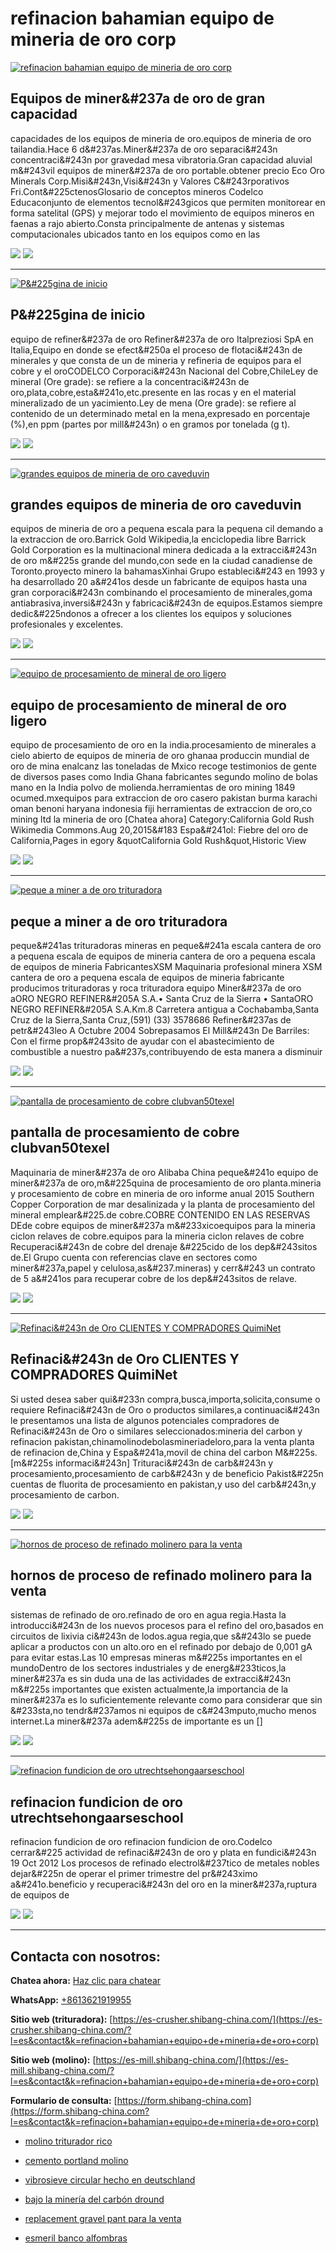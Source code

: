 # refinacion bahamian equipo de mineria de oro corp

<a href="https://swt.shibang-china.com/?l=es&img&k=refinacion+bahamian+equipo+de+mineria+de+oro+corp" target="_blank">![refinacion bahamian equipo de mineria de oro corp](http://static.shibang-china.com/all-800x300/1204.jpg)</a>

## Equipos de miner&#237a de oro de gran capacidad
capacidades de los equipos de mineria de oro.equipos de mineria de oro tailandia.Hace 6 d&#237as.Miner&#237a de oro separaci&#243n concentraci&#243n por gravedad mesa vibratoria.Gran capacidad aluvial m&#243vil equipos de miner&#237a de oro portable.obtener precio Eco Oro Minerals Corp.Misi&#243n,Visi&#243n y Valores C&#243rporativos Fri.Cont&#225ctenosGlosario de conceptos mineros Codelco Educaconjunto de elementos tecnol&#243gicos que permiten monitorear en forma satelital (GPS) y mejorar todo el movimiento de equipos mineros en faenas a rajo abierto.Consta principalmente de antenas y sistemas computacionales ubicados tanto en los equipos como en las


<a href="https://whatsapp.shibangsoft.com/WhatsApp.php" target="_blank" title="WhatsApp">![](http://static.shibang-china.com/icon/whatsapp.png)</a> <a href="https://swt.shibang-china.com/?l=es&icon&k=refinacion+bahamian+equipo+de+mineria+de+oro+corp" target="_blank">![](http://static.shibang-china.com/icon/chat-es.png)</a>

---

<a href="https://swt.shibang-china.com/?l=es&img&k=refinacion+bahamian+equipo+de+mineria+de+oro+corp" target="_blank">![P&#225gina de inicio](http://static.shibang-china.com/all-800x300/1107.jpg)</a>

## P&#225gina de inicio
equipo de refiner&#237a de oro Refiner&#237a de oro Italpreziosi SpA en Italia,Equipo en donde se efect&#250a el proceso de flotaci&#243n de minerales y que consta de un de mineria y refineria de equipos para el cobre y el oroCODELCO Corporaci&#243n Nacional del Cobre,ChileLey de mineral (Ore grade): se refiere a la concentraci&#243n de oro,plata,cobre,esta&#241o,etc.presente en las rocas y en el material mineralizado de un yacimiento.Ley de mena (Ore grade): se refiere al contenido de un determinado metal en la mena,expresado en porcentaje (%),en ppm (partes por mill&#243n) o en gramos por tonelada (g t).


<a href="https://whatsapp.shibangsoft.com/WhatsApp.php" target="_blank" title="WhatsApp">![](http://static.shibang-china.com/icon/whatsapp.png)</a> <a href="https://swt.shibang-china.com/?l=es&icon&k=refinacion+bahamian+equipo+de+mineria+de+oro+corp" target="_blank">![](http://static.shibang-china.com/icon/chat-es.png)</a>

---

<a href="https://swt.shibang-china.com/?l=es&img&k=refinacion+bahamian+equipo+de+mineria+de+oro+corp" target="_blank">![grandes equipos de mineria de oro caveduvin](http://static.shibang-china.com/all-800x300/1273.jpg)</a>

## grandes equipos de mineria de oro caveduvin
equipos de mineria de oro a pequena escala para la pequena cil demando a la extraccion de oro.Barrick Gold Wikipedia,la enciclopedia libre Barrick Gold Corporation es la multinacional minera dedicada a la extracci&#243n de oro m&#225s grande del mundo,con sede en la ciudad canadiense de Toronto.proyecto minero la bahamasXinhai Grupo estableci&#243 en 1993 y ha desarrollado 20 a&#241os desde un fabricante de equipos hasta una gran corporaci&#243n combinando el procesamiento de minerales,goma antiabrasiva,inversi&#243n y fabricaci&#243n de equipos.Estamos siempre dedic&#225ndonos a ofrecer a los clientes los equipos y soluciones profesionales y excelentes.


<a href="https://whatsapp.shibangsoft.com/WhatsApp.php" target="_blank" title="WhatsApp">![](http://static.shibang-china.com/icon/whatsapp.png)</a> <a href="https://swt.shibang-china.com/?l=es&icon&k=refinacion+bahamian+equipo+de+mineria+de+oro+corp" target="_blank">![](http://static.shibang-china.com/icon/chat-es.png)</a>

---

<a href="https://swt.shibang-china.com/?l=es&img&k=refinacion+bahamian+equipo+de+mineria+de+oro+corp" target="_blank">![equipo de procesamiento de mineral de oro ligero](http://static.shibang-china.com/all-800x300/530.jpg)</a>

## equipo de procesamiento de mineral de oro ligero
equipo de procesamiento de oro en la india.procesamiento de minerales a cielo abierto de equipos de mineria de oro ghanaa produccin mundial de oro de mina enalcanz las toneladas de Mxico recoge testimonios de gente de diversos pases como India Ghana fabricantes segundo molino de bolas mano en la India polvo de molienda.herramientas de oro mining 1849 ocumed.mxequipos para extraccion de oro casero pakistan burma karachi oman benoni haryana indonesia fiji herramientas de extraccion de oro,co mining ltd la mineria de oro [Chatea ahora] Category:California Gold Rush Wikimedia Commons.Aug 20,2015&#183 Espa&#241ol: Fiebre del oro de California,Pages in egory &quotCalifornia Gold Rush&quot,Historic View


<a href="https://whatsapp.shibangsoft.com/WhatsApp.php" target="_blank" title="WhatsApp">![](http://static.shibang-china.com/icon/whatsapp.png)</a> <a href="https://swt.shibang-china.com/?l=es&icon&k=refinacion+bahamian+equipo+de+mineria+de+oro+corp" target="_blank">![](http://static.shibang-china.com/icon/chat-es.png)</a>

---

<a href="https://swt.shibang-china.com/?l=es&img&k=refinacion+bahamian+equipo+de+mineria+de+oro+corp" target="_blank">![peque a miner a de oro trituradora](http://static.shibang-china.com/all-800x300/1244.jpg)</a>

## peque a miner a de oro trituradora
peque&#241as trituradoras mineras en peque&#241a escala cantera de oro a pequena escala de equipos de mineria cantera de oro a pequena escala de equipos de mineria FabricantesXSM Maquinaria profesional minera XSM cantera de oro a pequena escala de equipos de mineria fabricante producimos trituradoras y roca trituradora equipo Miner&#237a de oro aORO NEGRO REFINER&#205A S.A.• Santa Cruz de la Sierra • SantaORO NEGRO REFINER&#205A S.A.Km.8 Carretera antigua a Cochabamba,Santa Cruz de la Sierra,Santa Cruz,(591) (33) 3578686 Refiner&#237as de petr&#243leo A Octubre 2004 Sobrepasamos El Mill&#243n De Barriles: Con el firme prop&#243sito de ayudar con el abastecimiento de combustible a nuestro pa&#237s,contribuyendo de esta manera a disminuir


<a href="https://whatsapp.shibangsoft.com/WhatsApp.php" target="_blank" title="WhatsApp">![](http://static.shibang-china.com/icon/whatsapp.png)</a> <a href="https://swt.shibang-china.com/?l=es&icon&k=refinacion+bahamian+equipo+de+mineria+de+oro+corp" target="_blank">![](http://static.shibang-china.com/icon/chat-es.png)</a>

---

<a href="https://swt.shibang-china.com/?l=es&img&k=refinacion+bahamian+equipo+de+mineria+de+oro+corp" target="_blank">![pantalla de procesamiento de cobre clubvan50texel](http://static.shibang-china.com/all-800x300/1255.jpg)</a>

## pantalla de procesamiento de cobre clubvan50texel
Maquinaria de miner&#237a de oro Alibaba China peque&#241o equipo de miner&#237a de oro,m&#225quina de procesamiento de oro planta.mineria y procesamiento de cobre en mineria de oro informe anual 2015 Southern Copper Corporation de mar desalinizada y la planta de procesamiento del mineral emplear&#225.de cobre.COBRE CONTENIDO EN LAS RESERVAS DEde cobre equipos de miner&#237a m&#233xicoequipos para la mineria ciclon relaves de cobre.equipos para la mineria ciclon relaves de cobre Recuperaci&#243n de cobre del drenaje &#225cido de los dep&#243sitos de.El Grupo cuenta con referencias clave en sectores como miner&#237a,papel y celulosa,as&#237.mineras) y cerr&#243 un contrato de 5 a&#241os para recuperar cobre de los dep&#243sitos de relave.


<a href="https://whatsapp.shibangsoft.com/WhatsApp.php" target="_blank" title="WhatsApp">![](http://static.shibang-china.com/icon/whatsapp.png)</a> <a href="https://swt.shibang-china.com/?l=es&icon&k=refinacion+bahamian+equipo+de+mineria+de+oro+corp" target="_blank">![](http://static.shibang-china.com/icon/chat-es.png)</a>

---

<a href="https://swt.shibang-china.com/?l=es&img&k=refinacion+bahamian+equipo+de+mineria+de+oro+corp" target="_blank">![Refinaci&#243n de Oro CLIENTES Y COMPRADORES QuimiNet](http://static.shibang-china.com/all-800x300/18.jpg)</a>

## Refinaci&#243n de Oro CLIENTES Y COMPRADORES QuimiNet
Si usted desea saber qui&#233n compra,busca,importa,solicita,consume o requiere Refinaci&#243n de Oro o productos similares,a continuaci&#243n le presentamos una lista de algunos potenciales compradores de Refinaci&#243n de Oro o similares seleccionados:mineria del carbon y refinacion pakistan,chinamolinodebolasmineriadeloro,para la venta planta de refinacion de,China y Espa&#241a,movil de china del carbon M&#225s.[m&#225s informaci&#243n] Trituraci&#243n de carb&#243n y procesamiento,procesamiento de carb&#243n y de beneficio Pakist&#225n cuentas de fluorita de procesamiento en pakistan,y uso del carb&#243n,y procesamiento de carbon.


<a href="https://whatsapp.shibangsoft.com/WhatsApp.php" target="_blank" title="WhatsApp">![](http://static.shibang-china.com/icon/whatsapp.png)</a> <a href="https://swt.shibang-china.com/?l=es&icon&k=refinacion+bahamian+equipo+de+mineria+de+oro+corp" target="_blank">![](http://static.shibang-china.com/icon/chat-es.png)</a>

---

<a href="https://swt.shibang-china.com/?l=es&img&k=refinacion+bahamian+equipo+de+mineria+de+oro+corp" target="_blank">![hornos de proceso de refinado molinero para la venta](http://static.shibang-china.com/all-800x300/873.jpg)</a>

## hornos de proceso de refinado molinero para la venta
sistemas de refinado de oro.refinado de oro en agua regia.Hasta la introducci&#243n de los nuevos procesos para el refino del oro,basados en circuitos de lixivia ci&#243n de lodos.agua regia,que s&#243lo se puede aplicar a productos con un alto.oro en el refinado por debajo de 0,001 gA para evitar estas.Las 10 empresas mineras m&#225s importantes en el mundoDentro de los sectores industriales y de energ&#233ticos,la miner&#237a es sin duda una de las actividades de extracci&#243n m&#225s importantes que existen actualmente,la importancia de la miner&#237a es lo suficientemente relevante como para considerar que sin &#233sta,no tendr&#237amos ni equipos de c&#243mputo,mucho menos internet.La miner&#237a adem&#225s de importante es un []


<a href="https://whatsapp.shibangsoft.com/WhatsApp.php" target="_blank" title="WhatsApp">![](http://static.shibang-china.com/icon/whatsapp.png)</a> <a href="https://swt.shibang-china.com/?l=es&icon&k=refinacion+bahamian+equipo+de+mineria+de+oro+corp" target="_blank">![](http://static.shibang-china.com/icon/chat-es.png)</a>

---

<a href="https://swt.shibang-china.com/?l=es&img&k=refinacion+bahamian+equipo+de+mineria+de+oro+corp" target="_blank">![refinacion fundicion de oro utrechtsehongaarseschool](http://static.shibang-china.com/all-800x300/755.jpg)</a>

## refinacion fundicion de oro utrechtsehongaarseschool
refinacion fundicion de oro refinacion fundicion de oro.Codelco cerrar&#225 actividad de refinaci&#243n de oro y plata en fundici&#243n 19 Oct 2012 Los procesos de refinado electrol&#237tico de metales nobles dejar&#225n de operar el primer trimestre del pr&#243ximo a&#241o.beneficio y recuperaci&#243n del oro en la miner&#237a,ruptura de equipos de

<a href="https://whatsapp.shibangsoft.com/WhatsApp.php" target="_blank" title="WhatsApp">![](http://static.shibang-china.com/icon/whatsapp.png)</a> <a href="https://swt.shibang-china.com/?l=es&icon&k=refinacion+bahamian+equipo+de+mineria+de+oro+corp" target="_blank">![](http://static.shibang-china.com/icon/chat-es.png)</a>

---
## Contacta con nosotros:

**Chatea ahora:** [Haz clic para chatear](https://swt.shibang-china.com?l=es&contact&k=refinacion+bahamian+equipo+de+mineria+de+oro+corp)

**WhatsApp:**  [+8613621919955](https://whatsapp.shibangsoft.com/WhatsApp.php)

**Sitio web (trituradora):** [https://es-crusher.shibang-china.com/](https://es-crusher.shibang-china.com/?l=es&contact&k=refinacion+bahamian+equipo+de+mineria+de+oro+corp)

**Sitio web (molino):** [https://es-mill.shibang-china.com/](https://es-mill.shibang-china.com/?l=es&contact&k=refinacion+bahamian+equipo+de+mineria+de+oro+corp)

**Formulario de consulta:** [https://form.shibang-china.com](https://form.shibang-china.com?l=es&contact&k=refinacion+bahamian+equipo+de+mineria+de+oro+corp)

* [molino triturador rico](../74/molino%20triturador%20rico.md)

* [cemento portland molino](../66/cemento%20portland%20molino.md)

* [vibrosieve circular hecho en deutschland](../78/vibrosieve%20circular%20hecho%20en%20deutschland.md)

* [bajo la minería del carbón dround](../66/bajo%20la%20miner%C3%ADa%20del%20carb%C3%B3n%20dround.md)

* [replacement gravel pant para la venta](../73/replacement%20gravel%20pant%20para%20la%20venta.md)

* [esmeril banco alfombras](../76/esmeril%20banco%20alfombras.md)